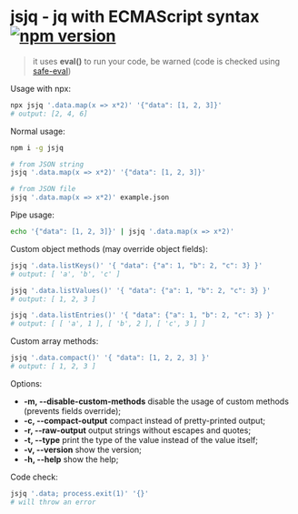 # jsjq - jq with ECMAScript syntax [![npm version](https://img.shields.io/npm/v/mypackage.svg)](https://www.npmjs.com/package/mypackage)

> it uses **eval()** to run your code, be warned (code is checked using [safe-eval](https://www.npmjs.com/package/safe-eval))

Usage with npx:
```bash
npx jsjq '.data.map(x => x*2)' '{"data": [1, 2, 3]}'
# output: [2, 4, 6]
```

Normal usage:
```bash
npm i -g jsjq 

# from JSON string
jsjq '.data.map(x => x*2)' '{"data": [1, 2, 3]}'

# from JSON file
jsjq '.data.map(x => x*2)' example.json
```

Pipe usage:
```bash
echo '{"data": [1, 2, 3]}' | jsjq '.data.map(x => x*2)' 
```

Custom object methods (may override object fields):
```bash
jsjq '.data.listKeys()' '{ "data": {"a": 1, "b": 2, "c": 3} }'
# output: [ 'a', 'b', 'c' ]

jsjq '.data.listValues()' '{ "data": {"a": 1, "b": 2, "c": 3} }'
# output: [ 1, 2, 3 ]

jsjq '.data.listEntries()' '{ "data": {"a": 1, "b": 2, "c": 3} }'
# output: [ [ 'a', 1 ], [ 'b', 2 ], [ 'c', 3 ] ]
```

Custom array methods:
```bash
jsjq '.data.compact()' '{ "data": [1, 2, 2, 3] }'
# output: [ 1, 2, 3 ]
```

Options:

- **-m, --disable-custom-methods** disable the usage of custom methods (prevents fields override);
- **-c, --compact-output**         compact instead of pretty-printed output;
- **-r, --raw-output**             output strings without escapes and quotes;
- **-t, --type**			       print the type of the value instead of the value itself;
- **-v, --version** 		       show the version;
- **-h, --help**	               show the help;

Code check:
```bash
jsjq '.data; process.exit(1)' '{}'
# will throw an error
```